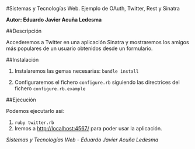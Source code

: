 #Sistemas y Tecnologías Web. Ejemplo de OAuth, Twitter, Rest y Sinatra

**Autor: Eduardo Javier Acuña Ledesma**


##Descripción

 Accederemos a Twitter en una aplicación Sinatra y mostraremos los amigos más populares de un usuario obtenidos desde un formulario.

##Instalación

1. Instalaremos las gemas necesarias: `bundle install`

2. Configuraremos el fichero `configure.rb` siguiendo las directrices del fichero `configure.rb.example`

##Ejecución

Podemos ejecutarlo así:
1. `ruby twitter.rb`
2. Iremos a [http://localhost:4567/](http://localhost:4567/) para poder usar la aplicación.

*Sistemas y Tecnologías Web - Eduardo Javier Acuña Ledesma*

